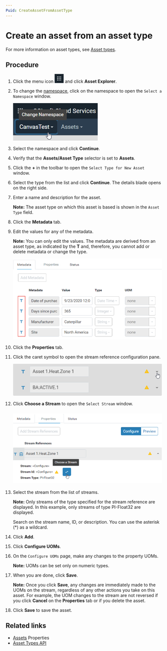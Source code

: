 ```yaml
---
Puid: CreateAssetFromAssetType
---
```


# Create an asset from an asset type

For more information on asset types, see [Asset types](xref:AssetTypes).

## Procedure

1. Click the menu icon ![menu icon](images/icon_navigation_bigger.png) and click **Asset Explorer**.

2. To change the [namespace](xref:ccNamespaces), click on the namespace to open the `Select a Namespace` window.

    ![Namespace icon](images/namespace-icon.png)

3. Select the namespace and click **Continue**.

4. Verify that the **Assets/Asset Type** selector is set to **Assets**.

2. Click the **+** in the toolbar to open the `Select Type for New Asset` window. 

3. Select the type from the list and click **Continue**.
    The details blade opens on the right side.

3. Enter a name and description for the asset.

    **Note:** The asset type on which this asset is based is shown in the `Asset Type` field.

4. Click the **Metadata** tab. 

5. Edit the values for any of the metadata.

    **Note:** You can only edit the values. The metadata are derived from an asset type, as indicated by the **T** and, therefore, you cannot add or delete metadata or change the type.

    ![Metadata fields](images/edit-metadata-fields.png)

7. Click the **Properties** tab.

8. Click the caret symbol to open the stream reference configuration pane. 

    ![](images/stream-reference-caret.png)

9. Click **Choose a Stream** to open the `Select Stream` window.

    ### ![](images/choose-stream.png)

10. Select the stream from the list of streams.

     **Note:** Only streams of the type specified for the stream reference are displayed. In this example, only streams of type PI-Float32 are displayed.

     Search on the stream name, ID, or description. You can use the asterisk (*) as a wildcard.

11. Click **Add**.

12. Click **Configure UOMs**. 

15. On the `Configure UOMs` page, make any changes to the property UOMs.

    **Note:** UOMs can be set only on numeric types.

2. When you are done, click **Save**.

     **Note:** Once you click **Save**, any changes are immediately made to the UOMs on the stream, regardless of any other actions you take on this asset. For example, the UOM changes to the stream are not reversed if you click **Cancel** on the **Properties** tab or if you delete the asset.

3. Click **Save** to save the asset.

## Related links

- [Assets](xref:AssetsProperties) Properties
- [Asset Types API](xref:AssetTypesAPI)